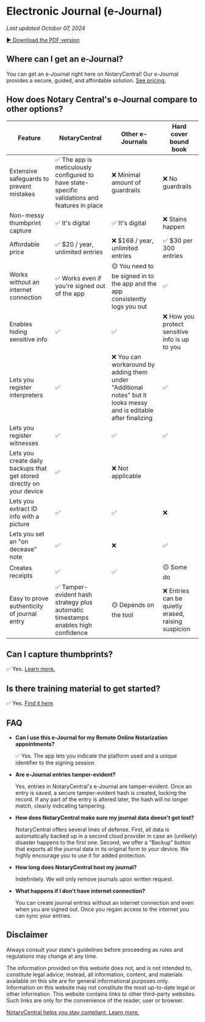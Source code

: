 # Electronic Journal (e-Journal)

_Last updated October 07, 2024_

[▶︎ Download the PDF version](/blog-pdf/ejournal.pdf)

<!--STATE_PICKER-->

## Where can I get an e-Journal?

You can get an e-Journal right here on NotaryCentral! Our e-Journal provides a secure, guided, and affordable solution. [See pricing.](https://www.notarycentral.org/pricing)

## How does Notary Central's e-Journal compare to other options?

| Feature | NotaryCentral | Other e-Journals | Hard cover bound book |
| --- | --- | --- | --- |
| Extensive safeguards to prevent mistakes | ✅ The app is meticulously configured to have state-specific validations and features in place | ❌ Minimal amount of guardrails | ❌ No guardrails |
| Non-messy thumbprint capture | ✅ It's digital | ✅ It's digital | ❌ Stains happen |
| Affordable price | ✅ $20 / year, unlimited entries | ❌ $168 / year, unlimited entries | ✅ $30 per 300 entries |
| Works without an internet connection | ✅ Works even if you're signed out of the app | 🟡 You need to be signed in to the app and the app consistently logs you out | ✅ |
| Enables hiding sensitive info | ✅ | ✅ | ❌ How you protect sensitive info is up to you |
| Lets you register interpreters | ✅ | ❌ You can workaround by adding them under "Additional notes" but it looks messy and is editable after finalizing | ✅ |
| Lets you register witnesses | ✅ | ✅ | ✅ |
| Lets you create daily backups that get stored directly on your device | ✅ | ❌ Not applicable |  |
| Lets you extract ID info with a picture | ✅ | ✅ | ❌ |
| Lets you set an "on decease" note | ✅ | ❌ | ✅ |
| Creates receipts | ✅ | ✅ | 🟡 Some do |
| Easy to prove authenticity of journal entry | ✅ Tamper-evident hash strategy plus automatic timestamps enables high confidence | 🟡 Depends on the tool | ❌ Entries can be quietly erased, raising suspicion |

<!--WORKS_ON_DEVICES-->

## Can I capture thumbprints?

✅ Yes. [Learn more.](https://www.notarycentral.org/post/capturing-thumbprints-in-your-e-journal)

## Is there training material to get started?

✅ Yes. [Find it here](https://www.notarycentral.org/training/how-to-use-electronic-journal).

## FAQ

- **Can I use this e-Journal for my Remote Online Notarization appointments?**

  ✅ Yes. The app lets you indicate the platform used and a unique identifier to the signing session.

- **Are e-Journal entries tamper-evident?**

  Yes, entries in NotaryCentral's e-Journal are tamper-evident. Once an entry is saved, a secure tamper-evident hash is created, locking the record. If any part of the entry is altered later, the hash will no longer match, clearly indicating tampering.

- **How does NotaryCentral make sure my journal data doesn't get lost?**

  NotaryCentral offers several lines of defense. First, all data is automatically backed up in a second cloud provider in case an (unlikely) disaster happens to the first one. Second, we offer a "Backup" button that exports all the journal data in its original form to your device. We highly encourage you to use it for added protection.

- **How long does NotaryCentral host my journal?**

  Indefinitely. We will only remove journals upon written request.

- **What happens if I don't have internet connection?**

  You can create journal entries without an internet connection and even when you are signed out. Once you regain access to the internet you can sync your entries.
  
## Disclaimer

Always consult your state's guidelines before proceeding as rules and regulations may change at any time.

The information provided on this website does not, and is not intended to, constitute legal advice; instead, all information, content, and materials available on this site are for general informational purposes only. Information on this website may not constitute the most up-to-date legal or other information. This website contains links to other third-party websites. Such links are only for the convenience of the reader, user or browser.

[NotaryCentral helps you stay compliant. Learn more.](/compliance)
